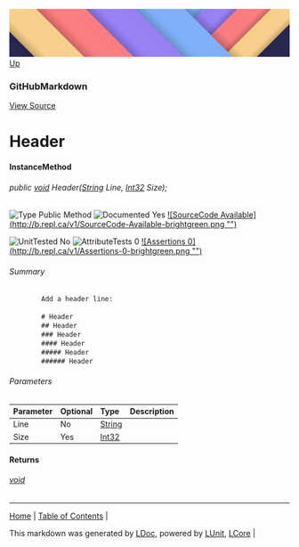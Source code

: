 ![](../Content/LDoc-banner-small.png "")
[Up](GitHubMarkdown.md)
### GitHubMarkdown
[View Source](../Markdown/GitHubMarkdown.cs)
# Header
#### InstanceMethod
###### public [void](https://www.google.com/#q=C%23+System.void) Header([String](https://www.google.com/#q=C%23+System.String) Line, [Int32](https://www.google.com/#q=C%23+System.Int32) Size);

![Type Public Method](http://b.repl.ca/v1/Type-Public%20Method-lightgrey.png "") ![Documented Yes](http://b.repl.ca/v1/Documented-Yes-brightgreen.png "") [![SourceCode Available](http://b.repl.ca/v1/SourceCode-Available-brightgreen.png &quot;&quot;)](../Markdown/GitHubMarkdown.cs#L96)

![UnitTested No](http://b.repl.ca/v1/UnitTested-No-lightgrey.png "") ![AttributeTests 0](http://b.repl.ca/v1/AttributeTests-0-lightgrey.png "") [![Assertions 0](http://b.repl.ca/v1/Assertions-0-brightgreen.png &quot;&quot;)](../Markdown/GitHubMarkdown.cs)
###### Summary

            Add a header line:
            
            # Header
            ## Header
            ### Header
            #### Header
            ##### Header
            ###### Header
            
            
###### Parameters

Parameter | Optional | Type | Description
:---  | :---  | :---  | :--- 
Line | No | [String](https://www.google.com/#q=C%23+System.String) | 
Size | Yes | [Int32](https://www.google.com/#q=C%23+System.Int32) | 

#### Returns
###### [void](https://www.google.com/#q=C%23+System.void)
---

[Home](../../README.md) | [Table of Contents](../../TableOfContents.md) | 


This markdown was generated by [LDoc](https://github.com/CodeSingularity/LDoc), powered by [LUnit](https://github.com/CodeSingularity/LUnit), [LCore](https://github.com/CodeSingularity/LCore) | 

